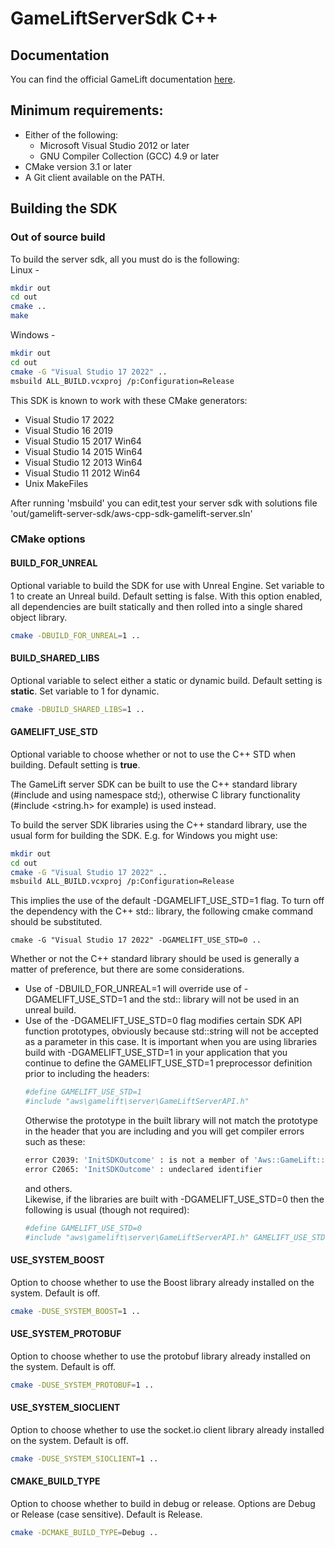 # GameLiftServerSdk C++
## Documentation
You can find the official GameLift documentation [here](https://aws.amazon.com/documentation/gamelift/).
## Minimum requirements:
* Either of the following:  
  * Microsoft Visual Studio 2012 or later  
  * GNU Compiler Collection (GCC) 4.9 or later
* CMake version 3.1 or later
* A Git client available on the PATH.
## Building the SDK
### Out of source build
To build the server sdk, all you must do is the following:  
Linux -
```sh
mkdir out
cd out
cmake ..
make
```

Windows -
```sh
mkdir out
cd out
cmake -G "Visual Studio 17 2022" ..
msbuild ALL_BUILD.vcxproj /p:Configuration=Release
```

This SDK is known to work with these CMake generators:
* Visual Studio 17 2022
* Visual Studio 16 2019
* Visual Studio 15 2017 Win64
* Visual Studio 14 2015 Win64
* Visual Studio 12 2013 Win64
* Visual Studio 11 2012 Win64
* Unix MakeFiles

After running 'msbuild' you can edit,test your server sdk with solutions file 'out/gamelift-server-sdk/aws-cpp-sdk-gamelift-server.sln'

### CMake options
#### BUILD_FOR_UNREAL

Optional variable to build the SDK for use with Unreal Engine. Set variable to 1 to create an Unreal build. Default setting is false.
With this option enabled, all dependencies are built statically and then rolled into a single shared object library.
```sh
cmake -DBUILD_FOR_UNREAL=1 ..
```

#### BUILD_SHARED_LIBS

Optional variable to select either a static or dynamic build. Default setting is **static**. Set variable to 1 for dynamic.

```sh
cmake -DBUILD_SHARED_LIBS=1 ..
```

#### GAMELIFT_USE_STD

Optional variable to choose whether or not to use the C++ STD when building. Default setting is **true**. 

The GameLift server SDK can be built to use the C++ standard library (#include <cstdio> and using namespace std;), otherwise C library functionality (#include <string.h> for example) is used instead.

To build the server SDK libraries using the C++ standard library, use the usual form for building the SDK. E.g. for Windows you might use:

```sh
mkdir out
cd out
cmake -G "Visual Studio 17 2022" ..
msbuild ALL_BUILD.vcxproj /p:Configuration=Release
```
This implies the use of the default -DGAMELIFT_USE_STD=1 flag. To turn off the dependency with the C++ std:: library, the following cmake command should be substituted.

    cmake -G "Visual Studio 17 2022" -DGAMELIFT_USE_STD=0 ..

Whether or not the C++ standard library should be used is generally a matter of preference, but there are some considerations.

* Use of -DBUILD_FOR_UNREAL=1 will override use of -DGAMELIFT_USE_STD=1 and the std:: library will not be used in an unreal build.
* Use of the -DGAMELIFT_USE_STD=0 flag modifies certain SDK API function prototypes, obviously because std::string will not be accepted as a parameter in this case. It is important when you are using libraries build with -DGAMELIFT_USE_STD=1 in your application that you continue to define the GAMELIFT_USE_STD=1 preprocessor definition prior to including the headers:
	```sh
    #define GAMELIFT_USE_STD=1  
    #include "aws\gamelift\server\GameLiftServerAPI.h"
	```
	Otherwise the prototype in the built library will not match the prototype in the header that you are including and you will get compiler errors such as these:
    ```sh
	error C2039: 'InitSDKOutcome' : is not a member of 'Aws::GameLift::Server'
    error C2065: 'InitSDKOutcome' : undeclared identifier
    ```
	and others.  
	Likewise, if the libraries are built with -DGAMELIFT_USE_STD=0 then the following is usual (though not required):
	```sh
    #define GAMELIFT_USE_STD=0
    #include "aws\gamelift\server\GameLiftServerAPI.h" GAMELIFT_USE_STD 
	```


#### USE_SYSTEM_BOOST

Option to choose whether to use the Boost library already installed on the system. Default is off.
```sh
cmake -DUSE_SYSTEM_BOOST=1 ..
```

#### USE_SYSTEM_PROTOBUF

Option to choose whether to use the protobuf library already installed on the system. Default is off.
```sh
cmake -DUSE_SYSTEM_PROTOBUF=1 ..
```

#### USE_SYSTEM_SIOCLIENT

Option to choose whether to use the socket.io client library already installed on the system. Default is off.
```sh
cmake -DUSE_SYSTEM_SIOCLIENT=1 ..
```

#### CMAKE_BUILD_TYPE

Option to choose whether to build in debug or release.  Options are Debug or Release (case sensitive).  Default is Release.
```sh
cmake -DCMAKE_BUILD_TYPE=Debug ..
```

